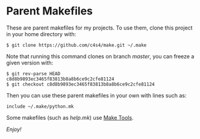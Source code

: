 # Parent Makefiles

These are parent makefiles for my projects. To use them, clone this project in your home directory with:

```
$ git clone https://github.com/c4s4/make.git ~/.make
```

Note that running this command clones on branch *master*, you can freeze a given version with:

```
$ git rev-parse HEAD
c8d8b9893ec3465f83813b8a8b6ce9c2cfe81124
$ git checkout c8d8b9893ec3465f83813b8a8b6ce9c2cfe81124
```

Then you can use these parent makefiles in your own with lines such as:

```
include ~/.make/python.mk
```

Some makefiles (such as *help.mk*) use [Make Tools](https://github.com/c4s4/make-tools).

*Enjoy!*
